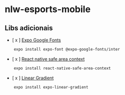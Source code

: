 # nlw-esports-mobile

## Libs adicionais
- [ x ] [Expo Google Fonts]('https://docs.expo.dev/guides/using-custom-fonts/')
```bash
    expo install expo-font @expo-google-fonts/inter
```
- [ x ]  [React native safe area context]('https://reactnavigation.org/docs/getting-started')
```bash
    expo install react-native-safe-area-context
```
- [ x ] [Linear Gradient]('https://docs.expo.dev/versions/latest/sdk/linear-gradient/')
```bash
    expo install expo-linear-gradient
```